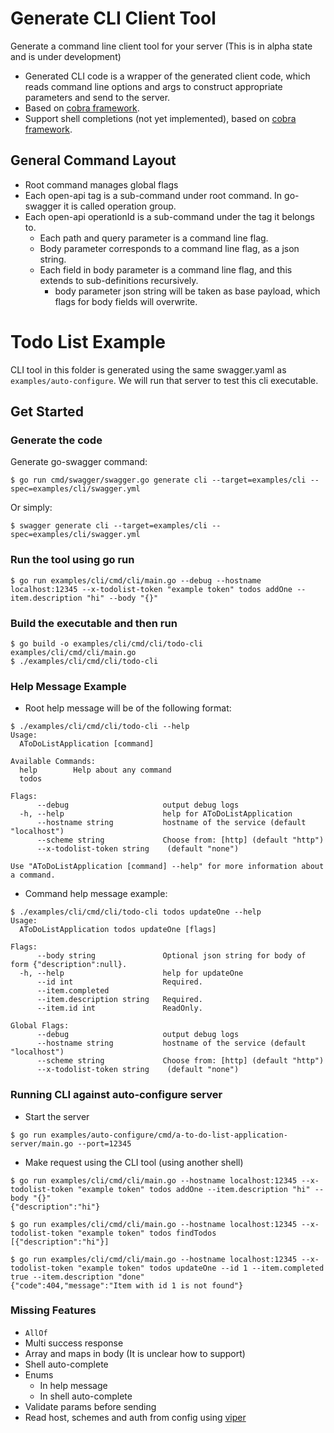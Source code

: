 # Generate CLI Client Tool
Generate a command line client tool for your server
(This is in alpha state and is under development)

* Generated CLI code is a wrapper of the generated client code, which reads command line options and args to construct appropriate parameters and send to the server.
* Based on [cobra framework](https://github.com/spf13/cobra).
* Support shell completions (not yet implemented), based on [cobra framework](https://github.com/spf13/cobra).
## General Command Layout
* Root command manages global flags
* Each open-api tag is a sub-command under root command. In go-swagger it is called operation group.
* Each open-api operationId is a sub-command under the tag it belongs to.
    * Each path and query parameter is a command line flag.
    * Body parameter corresponds to a command line flag, as a json string.
    * Each field in body parameter is a command line flag, and this extends to sub-definitions recursively.
        * body parameter json string will be taken as base payload, which flags for body fields will overwrite.

# Todo List Example
CLI tool in this folder is generated using the same swagger.yaml as `examples/auto-configure`. We will run that server to test this cli executable.

## Get Started
### Generate the code
Generate go-swagger command:
```
$ go run cmd/swagger/swagger.go generate cli --target=examples/cli --spec=examples/cli/swagger.yml
```
Or simply:
```
$ swagger generate cli --target=examples/cli --spec=examples/cli/swagger.yml
```
### Run the tool using go run
```
$ go run examples/cli/cmd/cli/main.go --debug --hostname localhost:12345 --x-todolist-token "example token" todos addOne --item.description "hi" --body "{}"
```
### Build the executable and then run
```
$ go build -o examples/cli/cmd/cli/todo-cli examples/cli/cmd/cli/main.go
$ ./examples/cli/cmd/cli/todo-cli
```
### Help Message Example
* Root help message will be of the following format:
```
$ ./examples/cli/cmd/cli/todo-cli --help
Usage:
  AToDoListApplication [command]

Available Commands:
  help        Help about any command
  todos       

Flags:
      --debug                     output debug logs
  -h, --help                      help for AToDoListApplication
      --hostname string           hostname of the service (default "localhost")
      --scheme string             Choose from: [http] (default "http")
      --x-todolist-token string    (default "none")

Use "AToDoListApplication [command] --help" for more information about a command.
```
* Command help message example:
```
$ ./examples/cli/cmd/cli/todo-cli todos updateOne --help
Usage:
  AToDoListApplication todos updateOne [flags]

Flags:
      --body string               Optional json string for body of form {"description":null}.
  -h, --help                      help for updateOne
      --id int                    Required. 
      --item.completed            
      --item.description string   Required. 
      --item.id int               ReadOnly.

Global Flags:
      --debug                     output debug logs
      --hostname string           hostname of the service (default "localhost")
      --scheme string             Choose from: [http] (default "http")
      --x-todolist-token string    (default "none")
```
### Running CLI against auto-configure server
* Start the server
```
$ go run examples/auto-configure/cmd/a-to-do-list-application-server/main.go --port=12345
```
* Make request using the CLI tool (using another shell)
```
$ go run examples/cli/cmd/cli/main.go --hostname localhost:12345 --x-todolist-token "example token" todos addOne --item.description "hi" --body "{}"
{"description":"hi"}

$ go run examples/cli/cmd/cli/main.go --hostname localhost:12345 --x-todolist-token "example token" todos findTodos
[{"description":"hi"}]

$ go run examples/cli/cmd/cli/main.go --hostname localhost:12345 --x-todolist-token "example token" todos updateOne --id 1 --item.completed true --item.description "done"
{"code":404,"message":"Item with id 1 is not found"}
```

### Missing Features
* `AllOf`
* Multi success response
* Array and maps in body (It is unclear how to support)
* Shell auto-complete
* Enums
    * In help message
    * In shell auto-complete
* Validate params before sending
* Read host, schemes and auth from config using [viper](https://github.com/spf13/viper) 